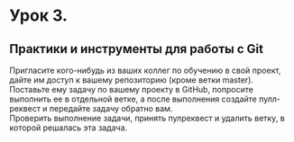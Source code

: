# Урок 3.
## Практики и инструменты для работы с Git

Пригласите кого-нибудь из ваших коллег по обучению в свой проект, дайте им доступ к вашему репозиторию (кроме ветки master).  
Поставьте ему задачу по вашему проекту в GitHub, попросите выполнить ее в отдельной ветке, а после выполнения создайте пулл-реквест и передайте задачу обратно вам.  
Проверить выполнение задачи, принять пулреквест и удалить ветку, в которой решалась эта задача.  